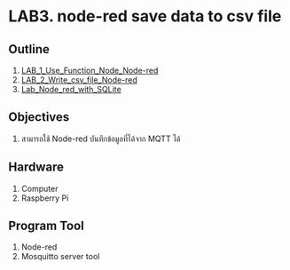 # LAB3. node-red save data to csv file

## **Outline**
1. [LAB_1_Use_Function_Node_Node-red](https://github.com/Advance-Innovation-Centre-AIC/EE_Curriculum/blob/main/term2_65_EMB62_IoT/LAB03/LAB_1_Use_Function_Node_Node-red.md)
2. [LAB_2_Write_csv_file_Node-red](https://github.com/Advance-Innovation-Centre-AIC/EE_Curriculum/blob/main/term2_65_EMB62_IoT/LAB03/LAB_2_Write_csv_file_Node-red.md)
3. [Lab_Node_red_with_SQLite](https://github.com/Advance-Innovation-Centre-AIC/EE_Curriculum/blob/main/term2_65_EMB62_IoT/LAB03/Lab_Node_red_with_SQLite.md)

## **Objectives**
1. สามารถใช้ Node-red บันทึกข้อมูลที่ได้จาก MQTT ได้

## **Hardware**
1. Computer
2. Raspberry Pi

## **Program Tool**
1. Node-red
2. Mosquitto server tool
